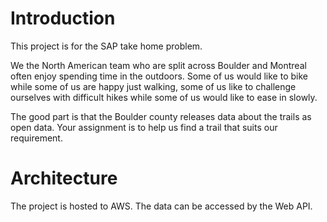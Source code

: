 # Introduction
This project is for the SAP take home problem.

We the North American team who are split across Boulder and Montreal often enjoy spending time in the outdoors. Some of us would like to bike while some of us are happy just walking, some of us like to challenge ourselves with difficult hikes while some of us would like to ease in slowly.

The good part is that the Boulder county releases data about the trails as open data. Your assignment is to help us find a trail that suits our requirement.

# Architecture
The project is hosted to AWS. The data can be accessed by the Web API. 


